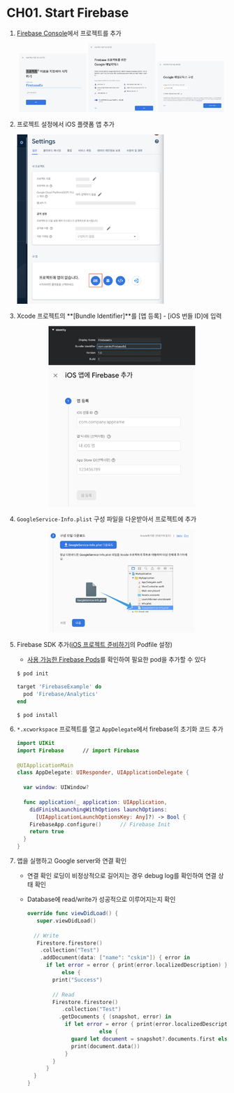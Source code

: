 # CH01. Start Firebase

1. [Firebase Console](https://console.firebase.google.com/)에서 프로젝트를 추가

   <p align="center">
     <img src="assets/CH01_1.png" alt="Project Setting 1" width="32%">
     <img src="assets/CH01_2.png" alt="Project Setting 2" width="32%">
     <img src="assets/CH01_3.png" alt="Project Setting 3" width="32%">
   </p>

2. 프로젝트 설정에서 iOS 플랫폼 앱 추가

   <p>
     <img src="assets/CH01_4.png" alt="Project Setting 4" width = "70%">
   </p>

3. Xcode 프로젝트의 **[Bundle Identifier]**를 [앱 등록] - [iOS 번들 ID]에 입력

   <p align="center">
     <img src="assets/CH01_6.png" alt="Project Setting 5" width="70%">
     <img src="assets/CH01_5.png" alt="Project Setting 6" width="70%">
   </p>

4. `GoogleService-Info.plist` 구성 파일을 다운받아서 프로젝트에 추가

   <p align="center">
     <img src="assets/CH01_7.png" alt="Project Setting 7" width="70%">
   </p>

5. Firebase SDK 추가([iOS 프로젝트 준비하기]()의 Podfile 설정)

   - [사용 가능한 Firebase Pods](https://firebase.google.com/docs/ios/setup#available-pods)를 확인하여 필요한 pod을 추가할 수 있다

   ```shell
   $ pod init
   ```

   ```ruby
   target 'FirebaseExample' do
     pod 'Firebase/Analytics'
   end
   ```

   ```shell
   $ pod install
   ```

6. `*.xcworkspace` 프로젝트를 열고 `AppDelegate`에서 firebase의 초기화 코드 추가

   ```swift
   import UIKit
   import Firebase		// import Firebase
   
   @UIApplicationMain
   class AppDelegate: UIResponder, UIApplicationDelegate {
   
     var window: UIWindow?
   
     func application(_ application: UIApplication,
       didFinishLaunchingWithOptions launchOptions:
         [UIApplicationLaunchOptionsKey: Any]?) -> Bool {
       FirebaseApp.configure()		// Firebase Init
       return true
     }
   }
   ```

7. 앱을 실행하고 Google server와 연결 확인

   - 연결 확인 로딩이 비정상적으로 길어지는 경우 debug log를 확인하여 연결 상태 확인

   - Database에 read/write가 성공적으로 이루어지는지 확인

     ```swift
     override func viewDidLoad() {
     	super.viewDidLoad()
         
       // Write
     	Firestore.firestore()
         .collection("Test")
         .addDocument(data: ["name": "cskim"]) { error in
           if let error = error { print(error.localizedDescription) } 
     			else {
             print("Success")
     
             // Read
             Firestore.firestore()
     	        .collection("Test")
               .getDocuments { (snapshot, error) in
                 if let error = error { print(error.localizedDescription) } 
     						else {
                   guard let document = snapshot?.documents.first else { return }
                   print(document.data())
                 }
             }
           }
       }
     }
     ```
